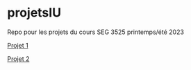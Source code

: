 # projetsIU
Repo pour les projets du cours SEG 3525 printemps/été 2023

[Projet 1](https://jerbail31.github.io/projetsIU/Projet1/index.html)

[Projet 2](https://jerbail31.github.io/projetsIU/Projet2/index.html)
